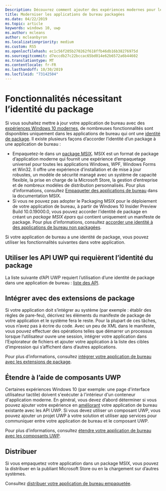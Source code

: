 ```yaml
---
Description: Découvrez comment ajouter des expériences modernes pour les utilisateurs de Windows 10 dans une application de bureau que vous avez empaquetée dans un package d’application Windows.
title: Moderniser les applications de bureau packagées
ms.date: 04/22/2019
ms.topic: article
keywords: windows 10, uwp
ms.author: mcleans
author: mcleanbyron
ms.localizationpriority: medium
ms.custom: RS5
ms.openlocfilehash: ec1c56f205b270262f618ffb46db16b38276975d
ms.sourcegitcommit: d7eccdb27c22bccac65bd014e62b6572a6b44602
ms.translationtype: MT
ms.contentlocale: fr-FR
ms.lasthandoff: 10/30/2019
ms.locfileid: "73142504"
---
```

# <a name="features-that-require-package-identity"></a>Fonctionnalités nécessitant l’identité du package

Si vous souhaitez mettre à jour votre application de bureau avec des [expériences Windows 10 modernes](index.md), de nombreuses fonctionnalités sont disponibles uniquement dans les applications de bureau qui ont une [identité de package](https://docs.microsoft.com/uwp/schemas/appxpackage/uapmanifestschema/element-identity). Il existe plusieurs façons d’accorder l’identité d’un package à une application de bureau :

* Empaquetez-le dans un [package MSIX](/windows/msix/desktop/desktop-to-uwp-root). MSIX est un format de package d’application moderne qui fournit une expérience d’empaquetage universel pour toutes les applications Windows, WPF, Windows Forms et Win32. Il offre une expérience d’installation et de mise à jour robustes, un modèle de sécurité managé avec un système de capacité flexible, la prise en charge de la Microsoft Store, la gestion d’entreprise et de nombreux modèles de distribution personnalisés. Pour plus d’informations, consultez [Empaqueter des applications de bureau](https://docs.microsoft.com/windows/msix/desktop/desktop-to-uwp-root) dans la documentation MSIX.
* Si vous ne pouvez pas adopter le Packaging MSIX pour le déploiement de votre application de bureau, à partir de Windows 10 Insider Preview Build 10.0.19000.0, vous pouvez accorder l’identité de package en créant un *package MSIX épars* qui contient uniquement un manifeste de package. Pour plus d’informations, consultez [accorder une identité à des applications de bureau non packagées](grant-identity-to-nonpackaged-apps.md).

Si votre application de bureau a une identité de package, vous pouvez utiliser les fonctionnalités suivantes dans votre application.

## <a name="use-uwp-apis-that-require-package-identity"></a>Utiliser les API UWP qui requièrent l’identité du package

La liste suivante d’API UWP requiert l’utilisation d’une identité de package dans une application de bureau : [liste des API](desktop-to-uwp-supported-api.md#list-of-apis).

## <a name="integrate-with-package-extensions"></a>Intégrer avec des extensions de package

Si votre application doit s’intégrer au système (par exemple : établir des règles de pare-feu), décrivez les éléments du manifeste de package de votre application et le système fera le reste. Pour la plupart de ces tâches, vous n’avez pas à écrire du code. Avec un peu de XML dans le manifeste, vous pouvez effectuer des opérations telles que démarrer un processus lorsque l’utilisateur ouvre une session, intégrer votre application dans l’Explorateur de fichiers et ajouter votre application à la liste des cibles d’impression qui s’affichent dans d’autres applications.

Pour plus d’informations, consultez [intégrer votre application de bureau avec les extensions de package](desktop-to-uwp-extensions.md).

## <a name="extend-with-uwp-components"></a>Étendre à l’aide de composants UWP

Certaines expériences Windows 10 (par exemple: une page d'interface utilisateur tactile) doivent s'exécuter à l'intérieur d'un conteneur d'application moderne. En général, vous devez d’abord déterminer si vous pouvez ajouter votre expérience en [améliorant](desktop-to-uwp-enhance.md) votre application de bureau existante avec les API UWP. Si vous devez utiliser un composant UWP, vous pouvez ajouter un projet UWP à votre solution et utiliser app services pour communiquer entre votre application de bureau et le composant UWP.

Pour plus d’informations, consultez [étendre votre application de bureau avec les composants UWP](desktop-to-uwp-extend.md).

## <a name="distribute"></a>Distribuer

Si vous empaquetez votre application dans un package MSIX, vous pouvez la distribuer en la publiant Microsoft Store ou en la chargement sur d’autres systèmes.

Consultez [distribuer votre application de bureau empaquetée](desktop-to-uwp-distribute.md).
